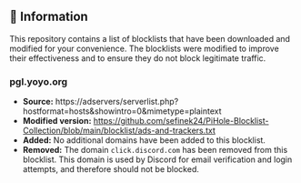 ## 📝 Information
This repository contains a list of blocklists that have been downloaded and modified for your convenience.
The blocklists were modified to improve their effectiveness and to ensure they do not block legitimate traffic.

### pgl.yoyo.org
- **Source:** https://adservers/serverlist.php?hostformat=hosts&showintro=0&mimetype=plaintext
- **Modified version:** https://github.com/sefinek24/PiHole-Blocklist-Collection/blob/main/blocklist/ads-and-trackers.txt
- **Added:** 
No additional domains have been added to this blocklist.
- **Removed:**
The domain `click.discord.com` has been removed from this blocklist. This domain is used by Discord for email verification and login attempts, and therefore should not be blocked.
